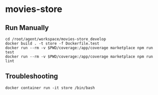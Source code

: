 # movies-store

## Run Manually
```
cd /root/agent/workspace/movies-store_develop
docker build . -t store -f Dockerfile.test
docker run --rm -v $PWD/coverage:/app/coverage marketplace npm run test
docker run --rm -v $PWD/coverage:/app/coverage marketplace npm run lint
```

## Troubleshooting
```
docker container run -it store /bin/bash
```
